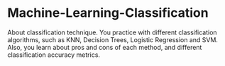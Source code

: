 # Machine-Learning-Classification
About classification technique. You practice with different classification algorithms, such as KNN, Decision Trees, Logistic Regression and SVM. Also, you learn about pros and cons of each method, and different classification accuracy metrics.
